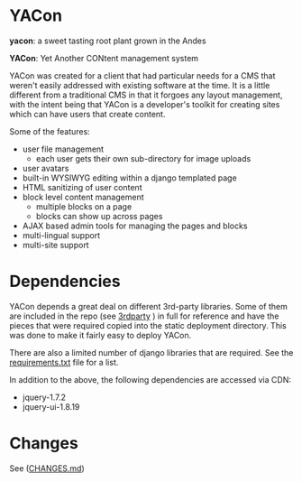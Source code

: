# YACon

__yacon__: a sweet tasting root plant grown in the Andes

__YACon__: Yet Another CONtent management system

YACon was created for a client that had particular needs for a CMS that
weren't easily addressed with existing software at the time.  It is a little
different from a traditional CMS in that it forgoes any layout management,
with the intent being that YACon is a developer's toolkit for creating sites
which can have users that create content.  

Some of the features:

- user file management
    - each user gets their own sub-directory for image uploads
- user avatars
- built-in WYSIWYG editing within a django templated page
- HTML sanitizing of user content
- block level content management
    - multiple blocks on a page
    - blocks can show up across pages
- AJAX based admin tools for managing the pages and blocks
- multi-lingual support
- multi-site support

# Dependencies 

YACon depends a great deal on different 3rd-party libraries.  Some of them are
included in the repo (see 
[3rdparty](https://github.com/cltrudeau/django-yacon/tree/master/3rdparty)
) in full for reference and have the pieces
that were required copied into the static deployment directory.  This was done
to make it fairly easy to deploy YACon.

There are also a limited number of django libraries that are required.  See
the 
[requirements.txt](https://github.com/cltrudeau/django-yacon/blob/master/requirements.txt)
file for a list.

In addition to the above, the following dependencies are accessed via CDN:

- jquery-1.7.2
- jquery-ui-1.8.19

# Changes

See ([CHANGES.md](https://github.com/cltrudeau/django-yacon/blob/master/CHANGES.md)) 
